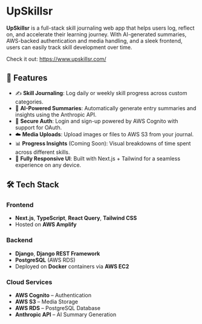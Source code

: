 # UpSkillsr

**UpSkillsr** is a full-stack skill journaling web app that helps users log, reflect on, and accelerate their learning journey. With AI-generated summaries, AWS-backed authentication and media handling, and a sleek frontend, users can easily track skill development over time.

Check it out: https://www.upskillsr.com/

## 🚀 Features

- ✍️ **Skill Journaling**: Log daily or weekly skill progress across custom categories.
- 🤖 **AI-Powered Summaries**: Automatically generate entry summaries and insights using the Anthropic API.
- 🔐 **Secure Auth**: Login and sign-up powered by AWS Cognito with support for OAuth.
- ☁️ **Media Uploads**: Upload images or files to AWS S3 from your journal.
- 📊 **Progress Insights** (Coming Soon): Visual breakdowns of time spent across different skills.
- 🧱 **Fully Responsive UI**: Built with Next.js + Tailwind for a seamless experience on any device.

## 🛠️ Tech Stack

### Frontend

- **Next.js**, **TypeScript**, **React Query**, **Tailwind CSS**
- Hosted on **AWS Amplify**

### Backend

- **Django**, **Django REST Framework**
- **PostgreSQL** (AWS RDS)
- Deployed on **Docker** containers via **AWS EC2**

### Cloud Services

- **AWS Cognito** – Authentication
- **AWS S3** – Media Storage
- **AWS RDS** – PostgreSQL Database
- **Anthropic API** – AI Summary Generation
